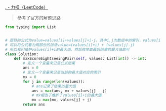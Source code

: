 [. - 力扣（LeetCode）](https://leetcode.cn/problems/best-sightseeing-pair/description/)

> 参考了官方的解题思路

```python
from typing import List


# 题目的公式为value=values[i]+values[j]+i-j，其中i,j为数组中的索引，values[i]表示第i个元素的值。我们就根据公式来看问题
# 可以将公式看为两部分的加法value=(values[i]+i) + (values[j]-j)
# 所以我们维护values[i]+i的最大值，然后枚举取最后结果的最大值即可
class Solution:
	def maxScoreSightseeingPair(self, values: List[int]) -> int:
		# 定义一个变量来记录公式结果
		ans = 0
		# 定义一个变量来记录当前的最大值对应的索引
		mx = 0
		for j in range(len(values)):
			# ans记录了结果的最大值
			ans = max(ans, mx + values[j] - j)
			# mx相当于维护了values[i]+i的最大值
			mx = max(mx, values[j] + j)
		return ans
```